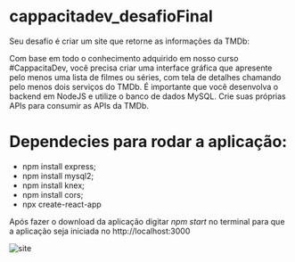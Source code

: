 # cappacitadev_desafioFinal

Seu desafio é criar um site que retorne as informações da TMDb:

Com base em todo o conhecimento adquirido em nosso curso #CappacitaDev, você precisa criar uma interface gráfica que apresente pelo menos uma lista de filmes ou séries, com tela de detalhes chamando pelo menos dois serviços do TMDb. É importante que você desenvolva o backend em NodeJS e utilize o banco de dados MySQL. Crie suas próprias APIs para consumir as APIs da TMDb.

# Dependecies para rodar a aplicação:

- npm install express;
- npm install mysql2;
- npm install knex;
- npm install cors;
- npx create-react-app

Após fazer o download da aplicação digitar *npm start* no terminal para que a aplicação seja iniciada no http://localhost:3000

![site](https://user-images.githubusercontent.com/78267457/133951294-b6ea817e-a78e-4113-a54a-cf76a0f78852.png)
